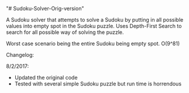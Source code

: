 "# Sudoku-Solver-Orig-version" 

A Sudoku solver that attempts to solve a Sudoku by putting in all possible values 
into empty spot in the Sudoku puzzle. Uses Depth-First Search to search for all
possible way of solving the puzzle.

Worst case scenario being the entire Sudoku being empty spot. O(9^81)

Changelog:

8/2/2017:
- Updated the original code
- Tested with several simple Sudoku puzzle but run time is horrendous
